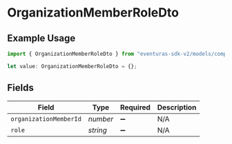 # OrganizationMemberRoleDto

## Example Usage

```typescript
import { OrganizationMemberRoleDto } from "eventuras-sdk-v2/models/components";

let value: OrganizationMemberRoleDto = {};
```

## Fields

| Field                  | Type                   | Required               | Description            |
| ---------------------- | ---------------------- | ---------------------- | ---------------------- |
| `organizationMemberId` | *number*               | :heavy_minus_sign:     | N/A                    |
| `role`                 | *string*               | :heavy_minus_sign:     | N/A                    |
